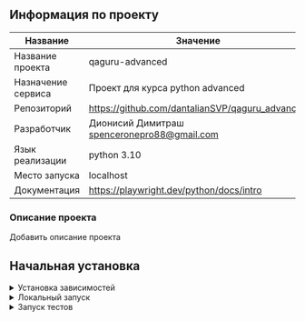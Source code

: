 ## Информация по проекту

| Название                               | Значение                                        |
|----------------------------------------|-------------------------------------------------|
| Название проекта                       | qaguru-advanced                                 |
| Назначение сервиса                     | Проект для курса python advanced                |
| Репозиторий                            | https://github.com/dantalianSVP/qaguru_advanced |
| Разработчик                            | Дионисий Димитраш <spenceronepro88@gmail.com>   |
| Язык реализации                        | python 3.10                                     |
| Место запуска                          | localhost                                       |
| Документация                           | https://playwright.dev/python/docs/intro        |


### Описание проекта

Добавить описание проекта 

## Начальная установка

<details>
<summary>Установка зависимостей</summary>

```bash
pip install pipenv
```
```bash
pipenv install Pipfile
```

</details>

<details>
<summary>Локальный запуск</summary>

```bash

# Сюда вынести команду для запуска сервиса 

```
</details>

<details>
<summary>Запуск тестов</summary>

```bash
pytest -v 

```
</details>
